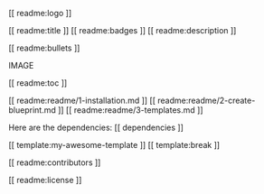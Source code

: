 [[ readme:logo ]]

[[ readme:title ]]
[[ readme:badges ]]
[[ readme:description ]]

[[ readme:bullets ]]

<p>IMAGE</p>

[[ readme:toc ]]

[[ readme:readme/1-installation.md ]]
[[ readme:readme/2-create-blueprint.md ]]
[[ readme:readme/3-templates.md ]]

Here are the dependencies:
[[ dependencies ]]

[[ template:my-awesome-template ]]
[[ template:break ]]

[[ readme:contributors ]]

[[ readme:license ]]

